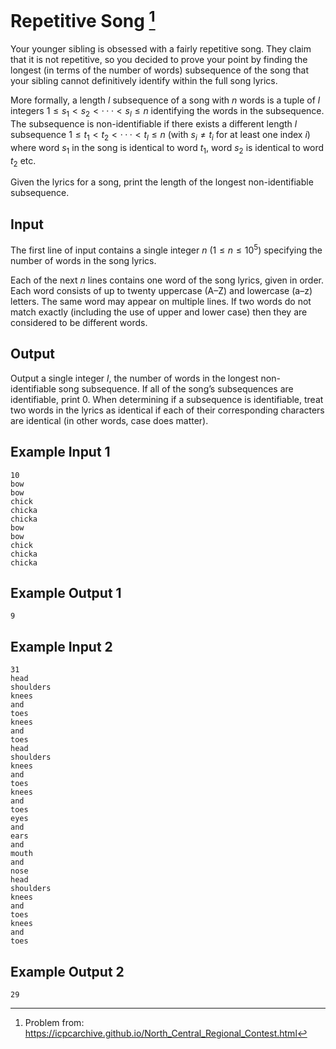 # Repetitive Song [^repetitive-song]

Your younger sibling is obsessed with a fairly repetitive song. They claim that it is not repetitive, 
so you decided to prove your point by finding the longest (in terms of the number of words) subsequence 
of the song that your sibling cannot definitively identify within the full song lyrics.

More formally, a length $l$ subsequence of a song with $n$ words is a tuple of $l$ integers $1 ≤ s_1 <
s_2 < · · · < s_l ≤ n$ identifying the words in the subsequence. The subsequence is non-identifiable
if there exists a different length $l$ subsequence $1 ≤ t_1 < t_2 < · · · < t_l ≤ n$ (with $s_i \neq t_i$ for at
least one index $i$) where word $s_1$ in the song is identical to word $t_1$, word $s_2$ is identical to word $t_2$ etc.

Given the lyrics for a song, print the length of the longest non-identifiable subsequence.

## Input

The first line of input contains a single integer $n$ $(1 ≤ n ≤ 10^5)$ specifying the number of words in the song lyrics. 

Each of the next $n$ lines contains one word of the song lyrics, given in order. Each word 
consists of up to twenty uppercase (A–Z) and lowercase (a–z) letters. The same word may appear on multiple lines. 
If two words do not match exactly (including the use of upper and lower case) then they are considered to be different words.

## Output

Output a single integer $l$, the number of words in the longest non-identifiable song subsequence.
If all of the song’s subsequences are identifiable, print 0. When determining if a subsequence is
identifiable, treat two words in the lyrics as identical if each of their corresponding characters are
identical (in other words, case does matter).

## Example Input 1

    10
    bow
    bow
    chick
    chicka
    chicka
    bow
    bow
    chick
    chicka
    chicka

## Example Output 1
    9

## Example Input 2
    31
    head
    shoulders
    knees
    and
    toes
    knees
    and
    toes
    head
    shoulders
    knees
    and
    toes
    knees
    and
    toes
    eyes
    and
    ears
    and
    mouth
    and
    nose
    head
    shoulders
    knees
    and
    toes
    knees
    and
    toes

## Example Output 2
    29

[^repetitive-song]: Problem from:
    https://icpcarchive.github.io/North_Central_Regional_Contest.html

